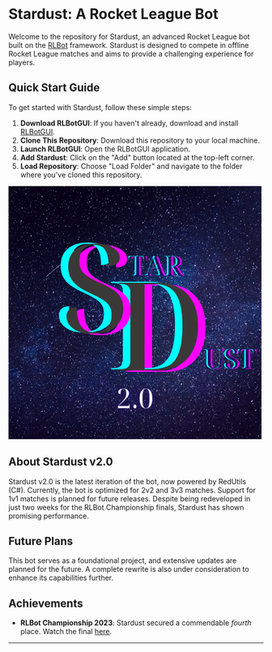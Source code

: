 # Stardust: A Rocket League Bot

Welcome to the repository for Stardust, an advanced Rocket League bot built on the [RLBot](http://www.rlbot.org/) framework. Stardust is designed to compete in offline Rocket League matches and aims to provide a challenging experience for players.

## Quick Start Guide

To get started with Stardust, follow these simple steps:

1. **Download RLBotGUI**: If you haven't already, download and install [RLBotGUI](https://github.com/RLBot/RLBotGUI).
2. **Clone This Repository**: Download this repository to your local machine.
3. **Launch RLBotGUI**: Open the RLBotGUI application.
4. **Add Stardust**: Click on the "Add" button located at the top-left corner.
5. **Load Repository**: Choose "Load Folder" and navigate to the folder where you've cloned this repository.

![Stardust Logo](./logo.png)

## About Stardust v2.0

Stardust v2.0 is the latest iteration of the bot, now powered by RedUtils (C#). Currently, the bot is optimized for 2v2 and 3v3 matches. Support for 1v1 matches is planned for future releases. Despite being redeveloped in just two weeks for the RLBot Championship finals, Stardust has shown promising performance.

## Future Plans

This bot serves as a foundational project, and extensive updates are planned for the future. A complete rewrite is also under consideration to enhance its capabilities further.

## Achievements

- **RLBot Championship 2023**: Stardust secured a commendable *fourth* place. Watch the final [here](https://youtu.be/6A8_6RR4vR0).

---
